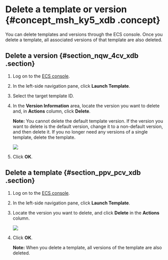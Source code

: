 # Delete a template or version {#concept_msh_ky5_xdb .concept}

You can delete templates and versions through the ECS console. Once you delete a template, all associated versions of that template are also deleted.

## Delete a version {#section_nqw_4cv_xdb .section}

1.  Log on to the [ECS console](https://ecs.console.aliyun.com/?spm=a2c4g.11186623.2.9.FNEORG#/home).
2.  In the left-side navigation pane, click **Launch Template**.
3.  Select the target template ID.
4.  In the **Version Information** area, locate the version you want to delete and, in **Actions** column, click **Delete**.

    **Note:** You cannot delete the default template version. If the version you want to delete is the default version, change it to a non-default version, and then delete it. If you no longer need any versions of a single template, delete the template.

    ![](http://static-aliyun-doc.oss-cn-hangzhou.aliyuncs.com/assets/img/13808/15395017245359_en-US.png)

5.  Click **OK**.

## Delete a template {#section_ppv_pcv_xdb .section}

1.  Log on to the [ECS console](https://ecs.console.aliyun.com/?spm=a2c4g.11186623.2.9.FNEORG#/home).
2.  In the left-side navigation pane, click **Launch Template**.
3.  Locate the version you want to delete, and click **Delete** in the **Actions** column.

    ![](http://static-aliyun-doc.oss-cn-hangzhou.aliyuncs.com/assets/img/13808/15395017245361_en-US.png)

4.  Click **OK**.

    **Note:** When you delete a template, all versions of the template are also deleted.


